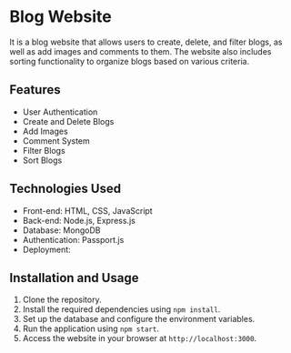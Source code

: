 # Blog Website

It is a blog website that allows users to create, delete, and filter blogs, as well as add images and comments to them. The website also includes sorting functionality to organize blogs based on various criteria.

## Features

- User Authentication
- Create and Delete Blogs
- Add Images
- Comment System
- Filter Blogs
- Sort Blogs

## Technologies Used

- Front-end: HTML, CSS, JavaScript
- Back-end: Node.js, Express.js
- Database: MongoDB
- Authentication: Passport.js
- Deployment: 

## Installation and Usage

1. Clone the repository.
2. Install the required dependencies using `npm install`.
3. Set up the database and configure the environment variables.
4. Run the application using `npm start`.
5. Access the website in your browser at `http://localhost:3000`.
